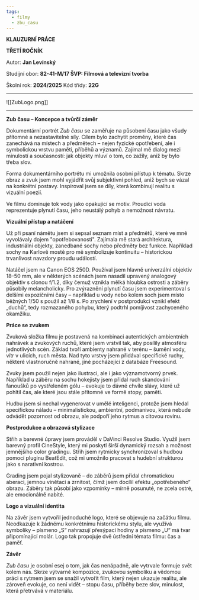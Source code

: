```yaml
---
tags:
  - filmy
  - zbu_casu
---
```

**KLAUZURNÍ PRÁCE**

**TŘETÍ ROČNÍK**

Autor: 	**Jan Levínský**

Studijní obor: **82-41-M/17 ŠVP: Filmová a televizní tvorba**

Školní rok: **2024/2025**                            Kód třídy: **22G**

---
![[ZubLogo.png]]

---

**Zub času – Koncepce a tvůrčí záměr**

Dokumentární portrét *Zub času* se zaměřuje na působení času jako všudy přítomné a nezastavitelné síly. Cílem bylo zachytit proměny, které čas zanechává na místech a předmětech – nejen fyzické opotřebení, ale i symbolickou vrstvu paměti, příběhů a významů. Zajímal mě dialog mezi minulostí a současností: jak objekty mluví o tom, co zažily, aniž by bylo třeba slov. 

Forma dokumentárního portrétu mi umožnila osobní přístup k tématu. Skrze obraz a zvuk jsem mohl vyjádřit svůj subjektivní pohled, aniž bych se vázal na konkrétní postavy. Inspiroval jsem se díly, která kombinují realitu s vizuální poezií.

Ve filmu dominuje tok vody jako opakující se motiv. Proudící voda reprezentuje plynutí času, jeho neustálý pohyb a nemožnost návratu.

**Vizuální přístup a natáčení**

Už při psaní námětu jsem si sepsal seznam míst a předmětů, které ve mně vyvolávaly dojem "opotřebovanosti". Zajímala mě stará architektura, industriální objekty, zanedbané sochy nebo předměty bez funkce. Například sochy na Karlově mostě pro mě symbolizuje kontinuitu – historickou trvanlivost navzdory proudu událostí.

Natáčel jsem na Canon EOS 250D. Používal jsem hlavně univerzální objektiv 18–50 mm, ale v některých scénách jsem nasadil upravený analogový objektiv s clonou f/1.2, díky čemuž vznikla mělká hloubka ostrosti a záběry působily melancholicky. Pro zvýraznění plynutí času jsem experimentoval s delšími expozičními časy – například u vody nebo kolem soch jsem místo běžných 1/50 s použil až 1/8 s. Po zrychlení v postprodukci vznikl efekt „duchů“, tedy rozmazaného pohybu, který podtrhl pomíjivost zachyceného okamžiku.

**Práce se zvukem**

Zvuková složka filmu je postavená na kombinaci autentických ambientních nahrávek a zvukových ruchů, které jsem vrstvil tak, aby posílily atmosféru jednotlivých scén. Základ tvoří ambienty nahrané v terénu – šumění vody, vítr v ulicích, ruch města. Nad tyto vrstvy jsem přidával specifické ruchy, některé vlastnoručně nahrané, jiné pocházející z databáze Freesound.

Zvuky jsem použil nejen jako ilustraci, ale i jako významotvorný prvek. Například u záběru na sochu hokejisty jsem přidal ruch skandování fanoušků po vystřeleném gólu – evokuje to dávné chvíle slávy, které už pohltil čas, ale které jsou stále přítomné ve formě stopy, paměti.

Hudbu jsem si nechal vygenerovat v umělé inteligenci, protože jsem hledal specifickou náladu – minimalistickou, ambientní, podmanivou, která nebude odvádět pozornost od obrazu, ale podpoří jeho rytmus a citovou rovinu.

**Postprodukce a obrazová stylizace**

Střih a barevné úpravy jsem prováděl v DaVinci Resolve Studio. Využil jsem barevný profil CineStyle, který mi poskytl širší dynamický rozsah a možnost jemnějšího color gradingu. Střih jsem rytmicky synchronizoval s hudbou pomocí pluginu BeatEdit, což mi umožnilo pracovat s hudební strukturou jako s narativní kostrou.

Grading jsem pojal stylizovaně – do záběrů jsem přidal chromatickou aberaci, jemnou vinětaci a zrnitost, čímž jsem docílil efektu „opotřebeného“ obrazu. Záběry tak působí jako vzpomínky – mírně posunuté, ne zcela ostré, ale emocionálně nabité.

**Logo a vizuální identita**

Na závěr jsem vytvořil jednoduché logo, které se objevuje na začátku filmu. Neodkazuje k žádnému konkrétnímu historickému stylu, ale využívá symboliky – písmeno „S“ nahrazují přesýpací hodiny a písmeno „U“ má tvar připomínající molár. Logo tak propojuje dvě ústřední témata filmu: čas a paměť.

**Závěr**

*Zub času* je osobní esej o tom, jak čas nenápadně, ale vytrvale formuje svět kolem nás. Skrze výtvarné kompozice, zvukovou symboliku a vědomou práci s rytmem jsem se snažil vytvořit film, který nejen ukazuje realitu, ale zároveň evokuje, co není vidět – stopu času, příběhy beze slov, minulost, která přetrvává v materiálu.